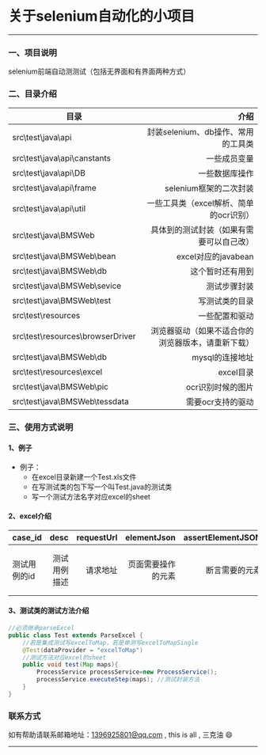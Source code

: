 # 关于selenium自动化的小项目
----
### 一、项目说明
selenium前端自动测测试（包括无界面和有界面两种方式）

### 二、目录介绍

| 目录 | 介绍   |
| -------- |-----:|
| src\test\java\api| 封装selenium、db操作、常用的工具类 |
| src\test\java\api\canstants| 一些成员变量  |
| src\test\java\api\DB|   一些数据库操作   |
| src\test\java\api\frame|    selenium框架的二次封装    |
| src\test\java\api\util|    一些工具类（excel解析、简单的ocr识别）    |
| src\test\java\BMSWeb| 具体到的测试封装（如果有需要可以自己改） |
| src\test\java\BMSWeb\bean| excel对应的javabean |
| src\test\java\BMSWeb\db| 这个暂时还有用到 |
| src\test\java\BMSWeb\sevice| 测试步骤封装 |
| src\test\java\BMSWeb\test| 写测试类的目录 |
| src\test\resources| 一些配置和驱动 |
| src\test\resources\browserDriver| 浏览器驱动（如果不适合你的浏览器版本，请重新下载） |
| src\test\java\BMSWeb\db|  mysql的连接地址|
| src\test\resources\excel| excel目录 |
| src\test\java\BMSWeb\pic| ocr识别时候的图片 |
| src\test\java\BMSWeb\tessdata| 需要ocr支持的驱动 |

### 三、使用方式说明

#### 1、例子
+ 例子：
    + 在excel目录新建一个Test.xls文件
    + 在写测试类的包下写一个叫Test.java的测试类
    + 写一个测试方法名字对应excel的sheet

#### 2、excel介绍


| case_id| desc|requestUrl |elementJson|assertElementJSON|assertSqlElementJson|assertSqlJson|retryCount|browsers|
| --------|-----:|-----:|-----:|-----:|-----:|-----:|-----:|-----:|
|测试用例的id| 测试用例描述| 请求地址|页面需要操作的元素| 断言需要的元素|断言需要的sql对应的元素 |断言需要的sql|重复次数（暂不支持）|浏览器名称（例如chrome只支持小写） |



#### 3、测试类的测试方法介绍
```java
//必须继承parseExcel
public class Test extends ParseExcel {
	//若是集成测试写excelToMap，若是单测写excelToMapSingle
    @Test(dataProvider = "excelToMap")
	//测试方法对应excel的sheet
    public void test(Map maps){
        ProcessService processService=new ProcessService();
        processService.executeStep(maps); //测试封装方法
    }
}
```

### 联系方式
如有帮助请联系邮箱地址：1396925801@qq.com , this is all , 三克油 :smile:

----
